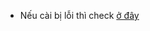 - Nếu cài bị lỗi thì check [ở đây](https://stackoverflow.com/questions/76216979/npm-err-cannot-read-properties-of-null-reading-edgesout-when-npm-i-styled-c)
